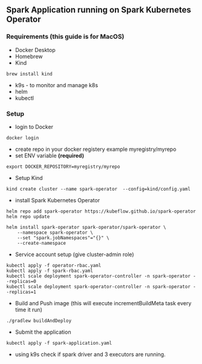 ## Spark Application running on Spark Kubernetes Operator

### Requirements (this guide is for MacOS)
- Docker Desktop
- Homebrew
- Kind
```
brew install kind
```
- k9s - to monitor and manage k8s
- helm 
- kubectl

### Setup
- login to Docker
```
docker login
```
- create repo in your docker registery example myregistry/myrepo
- set ENV variable **(required)**
```
export DOCKER_REPOSITORY=myregistry/myrepo
```
- Setup Kind
```
kind create cluster --name spark-operator  --config=kind/config.yaml
```
- install Spark Kubernetes Operator
```
helm repo add spark-operator https://kubeflow.github.io/spark-operator
helm repo update

helm install spark-operator spark-operator/spark-operator \
    --namespace spark-operator \
    --set "spark.jobNamespaces"="{}" \
    --create-namespace
```
- Service account setup (give cluster-admin role)
```
kubectl apply -f operator-rbac.yaml
kubectl apply -f spark-rbac.yaml
kubectl scale deployment spark-operator-controller -n spark-operator --replicas=0
kubectl scale deployment spark-operator-controller -n spark-operator --replicas=1
```
- Build and Push image (this will execute incrementBuildMeta task every time it run)
```
./gradlew buildAndDeploy
```
- Submit the application
```
kubectl apply -f spark-application.yaml
```
- using k9s check if spark driver and 3 executors are running.
  
